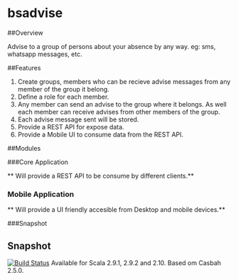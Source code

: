 bsadvise
========

##Overview

Advise to a group of persons about your absence by any way. eg: sms, whatsapp messages, etc.

##Features

1. Create groups, members who can be recieve advise messages from any member of the group it belong.
2. Define a role for each member.
3. Any member can send an advise to the group where it belongs. As well each member can receive advises from other members of the group.
4. Each advise message sent will be stored.
5. Provide a REST API for expose data.
6. Provide a Mobile UI to consume data from the REST API.

##Modules

###Core Application

** Will provide a REST API to be consume by different clients.**

### Mobile Application

** Will provide a UI friendly accesible from Desktop and mobile devices.**

###Snapshot
## Snapshot

[![Build Status](https://secure.travis-ci.org/novus/salat.png)](http://travis-ci.org/novus/salat)  Available for Scala 2.9.1, 2.9.2 and 2.10. Based om Casbah 2.5.0.
